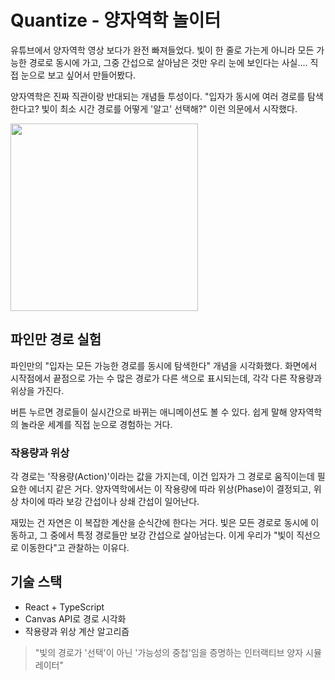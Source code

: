 # Quantize - 양자역학 놀이터

유튜브에서 양자역학 영상 보다가 완전 빠져들었다. 빛이 한 줄로 가는게 아니라 모든 가능한 경로로 동시에 가고, 그중 간섭으로 살아남은 것만 우리 눈에 보인다는 사실.... 직접 눈으로 보고 싶어서 만들어봤다.

양자역학은 진짜 직관이랑 반대되는 개념들 투성이다. "입자가 동시에 여러 경로를 탐색한다고? 빛이 최소 시간 경로를 어떻게 '알고' 선택해?" 이런 의문에서 시작했다.

  
<img
    width="300"
    src="https://github.com/user-attachments/assets/ab58b4b1-ef44-45e4-888a-9aabb9b15f38"
  />
## 파인만 경로 실험

파인만의 "입자는 모든 가능한 경로를 동시에 탐색한다" 개념을 시각화했다. 화면에서 시작점에서 끝점으로 가는 수 많은 경로가 다른 색으로 표시되는데, 각각 다른 작용량과 위상을 가진다.

버튼 누르면 경로들이 실시간으로 바뀌는 애니메이션도 볼 수 있다. 쉽게 말해 양자역학의 놀라운 세계를 직접 눈으로 경험하는 거다.

### 작용량과 위상

각 경로는 '작용량(Action)'이라는 값을 가지는데, 이건 입자가 그 경로로 움직이는데 필요한 에너지 같은 거다. 양자역학에서는 이 작용량에 따라 위상(Phase)이 결정되고, 위상 차이에 따라 보강 간섭이나 상쇄 간섭이 일어난다.

재밌는 건 자연은 이 복잡한 계산을 순식간에 한다는 거다. 빛은 모든 경로로 동시에 이동하고, 그 중에서 특정 경로들만 보강 간섭으로 살아남는다. 이게 우리가 "빛이 직선으로 이동한다"고 관찰하는 이유다.

## 기술 스택

- React + TypeScript
- Canvas API로 경로 시각화
- 작용량과 위상 계산 알고리즘

> "빛의 경로가 '선택'이 아닌 '가능성의 중첩'임을 증명하는 인터랙티브 양자 시뮬레이터"
